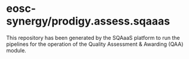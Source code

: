 # eosc-synergy/prodigy.assess.sqaaas
This repository has been generated by the SQAaaS platform to run the pipelines
for the operation of the
Quality Assessment & Awarding (QAA)
module.